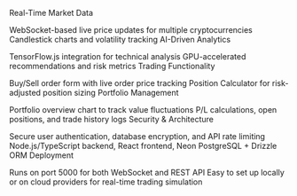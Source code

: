 Real-Time Market Data

WebSocket-based live price updates for multiple cryptocurrencies
Candlestick charts and volatility tracking
AI-Driven Analytics

TensorFlow.js integration for technical analysis
GPU-accelerated recommendations and risk metrics
Trading Functionality

Buy/Sell order form with live order price tracking
Position Calculator for risk-adjusted position sizing
Portfolio Management

Portfolio overview chart to track value fluctuations
P/L calculations, open positions, and trade history logs
Security & Architecture

Secure user authentication, database encryption, and API rate limiting
Node.js/TypeScript backend, React frontend, Neon PostgreSQL + Drizzle ORM
Deployment

Runs on port 5000 for both WebSocket and REST API
Easy to set up locally or on cloud providers for real-time trading simulation

